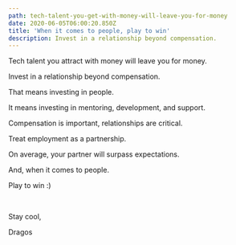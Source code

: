 ```yaml
---
path: tech-talent-you-get-with-money-will-leave-you-for-money
date: 2020-06-05T06:00:20.850Z
title: 'When it comes to people, play to win'
description: Invest in a relationship beyond compensation.
---
```

Tech talent you attract with money will leave you for money.

Invest in a relationship beyond compensation.

That means investing in people.

It means investing in mentoring, development, and support.

Compensation is important, relationships are critical.

Treat employment as a partnership.

On average, your partner will surpass expectations.

And, when it comes to people.

Play to win :)

<br />

Stay cool,

Dragos

